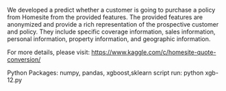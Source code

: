 We developed a predict whether a customer is going to purchase a policy from Homesite from the provided features.
The provided features are anonymized and provide a rich representation of the prospective customer and policy. They include specific coverage information, sales information, personal information, property information, and geographic information. 

For more details, please visit: https://www.kaggle.com/c/homesite-quote-conversion/

Python Packages: numpy, pandas, xgboost,sklearn
script run: python xgb-12.py
